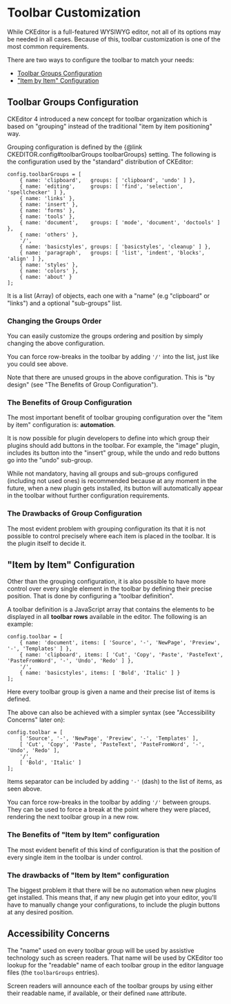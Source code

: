 # Toolbar Customization

While CKEditor is a full-featured WYSIWYG editor, not all of its options
may be needed in all cases. Because of this, toolbar customization is
one of the most common requirements.

There are two ways to configure the toolbar to match your needs:

 * [Toolbar Groups Configuration](#!/guide/dev_toolbar-section-toolbar-groups-configuration)
 * ["Item by Item" Configuration](#!/guide/dev_toolbar-section-%22item-by-item%22-configuration)

## Toolbar Groups Configuration

CKEditor 4 introduced a new concept for toolbar organization which is based on "grouping" instead of the traditional "item by item positioning" way.

Grouping configuration is defined by the {@link CKEDITOR.config#toolbarGroups toolbarGroups} setting. The following is the configuration used by the "standard" distribution of CKEditor:

	config.toolbarGroups = [
		{ name: 'clipboard',   groups: [ 'clipboard', 'undo' ] },
		{ name: 'editing',     groups: [ 'find', 'selection', 'spellchecker' ] },
		{ name: 'links' },
		{ name: 'insert' },
		{ name: 'forms' },
		{ name: 'tools' },
		{ name: 'document',	   groups: [ 'mode', 'document', 'doctools' ] },
		{ name: 'others' },
		'/',
		{ name: 'basicstyles', groups: [ 'basicstyles', 'cleanup' ] },
		{ name: 'paragraph',   groups: [ 'list', 'indent', 'blocks', 'align' ] },
		{ name: 'styles' },
		{ name: 'colors' },
		{ name: 'about' }
	];

It is a list (Array) of objects, each one with a "name" (e.g "clipboard" or "links") and a optional "sub-groups" list.

### Changing the Groups Order

You can easily customize the groups ordering and position by simply changing the above configuration.

You can force row-breaks in the toolbar by adding `'/'` into the list, just like you could see above.

Note that there are unused groups in the above configuration. This is "by design" (see "The Benefits of Group Configuration").

### The Benefits of Group Configuration

The most important benefit of toolbar grouping configuration over the "item by item" configuration is: **automation**.

It is now possible for plugin developers to define into which group their plugins should add buttons in the toolbar. For example, the "image" plugin, includes its button into the "insert" group, while the undo and redo buttons go into the "undo" sub-group.

While not mandatory, having all groups and sub-groups configured (including not used ones) is recommended because at any moment in the future, when a new plugin gets installed, its button will automatically appear in the toolbar without further configuration requirements.

### The Drawbacks of Group Configuration

The most evident problem with grouping configuration its that it is not possible to control precisely where each item is placed in the toolbar. It is the plugin itself to decide it.

## "Item by Item" Configuration

Other than the grouping configuration, it is also possible to have more control over every single element in the toolbar by defining their precise position. That is done by configuring a "toolbar definition".

A toolbar definition is a JavaScript array that contains the elements to
be displayed in all **toolbar rows** available in the editor. The following is an example:

	config.toolbar = [
		{ name: 'document', items: [ 'Source', '-', 'NewPage', 'Preview', '-', 'Templates' ] },
		{ name: 'clipboard', items: [ 'Cut', 'Copy', 'Paste', 'PasteText', 'PasteFromWord', '-', 'Undo', 'Redo' ] },
		'/',
		{ name: 'basicstyles', items: [ 'Bold', 'Italic' ] }
	];

Here every toolbar group is given a name and their precise list of items is defined.

The above can also be achieved with a simpler syntax (see "Accessibility Concerns" later on):

	config.toolbar = [
		[ 'Source', '-', 'NewPage', 'Preview', '-', 'Templates' ],
		[ 'Cut', 'Copy', 'Paste', 'PasteText', 'PasteFromWord', '-', 'Undo', 'Redo' ],
		'/',
		[ 'Bold', 'Italic' ]
	];

Items separator can be included by adding `'-'` (dash) to the list of items, as seen above.

You can force row-breaks in the toolbar by adding `'/'` between groups. They can be used to force a
break at the point where they were placed, rendering the next toolbar
group in a new row.

### The Benefits of "Item by Item" configuration

The most evident benefit of this kind of configuration is that the position of every single item in the toolbar is under control.

### The drawbacks of "Item by Item" configuration

The biggest problem it that there will be no automation when new plugins get installed. This means that, if any new plugin get into your editor, you'll have to manually change your configurations, to include the plugin buttons at any desired position.

## Accessibility Concerns

The "name" used on every toolbar group will be used by assistive technology such as screen
readers. That name will be used by CKEditor too lookup for the "readable" name of each toolbar group in the editor language files (the `toolbarGroups` entries).

Screen readers will announce each of the toolbar groups by using either their readable name, if available, or their defined `name` attribute.

